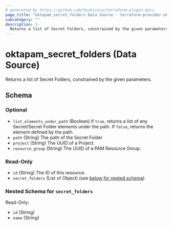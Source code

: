 ```yaml
---
# generated by https://github.com/hashicorp/terraform-plugin-docs
page_title: "oktapam_secret_folders Data Source - terraform-provider-oktapam"
subcategory: ""
description: |-
  Returns a list of Secret Folders, constrained by the given parameters.
---
```


# oktapam_secret_folders (Data Source)

Returns a list of Secret Folders, constrained by the given parameters.



<!-- schema generated by tfplugindocs -->
## Schema

### Optional

- `list_elements_under_path` (Boolean) If `true`, returns a list of any Secret/Secret Folder elements under the path. If `false`, returns the element defined by the path.
- `path` (String) The path of the Secret Folder
- `project` (String) The UUID of a Project.
- `resource_group` (String) The UUID of a PAM Resource Group.

### Read-Only

- `id` (String) The ID of this resource.
- `secret_folders` (List of Object) (see [below for nested schema](#nestedatt--secret_folders))

<a id="nestedatt--secret_folders"></a>
### Nested Schema for `secret_folders`

Read-Only:

- `id` (String)
- `name` (String)


